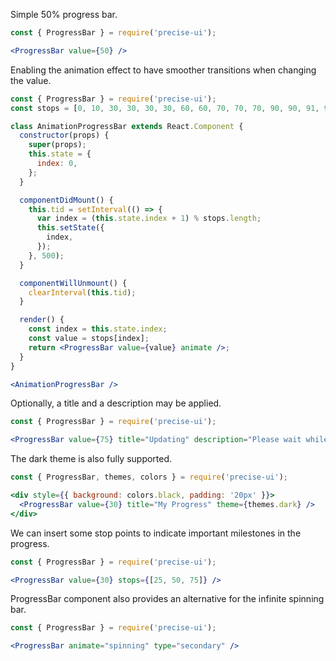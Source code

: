 Simple 50% progress bar.

```jsx
const { ProgressBar } = require('precise-ui');

<ProgressBar value={50} />
```

Enabling the animation effect to have smoother transitions when changing the value.

```jsx
const { ProgressBar } = require('precise-ui');
const stops = [0, 10, 30, 30, 30, 30, 60, 60, 70, 70, 70, 90, 90, 91, 95, 99, 100];

class AnimationProgressBar extends React.Component {
  constructor(props) {
    super(props);
    this.state = {
      index: 0,
    };
  }

  componentDidMount() {
    this.tid = setInterval(() => {
      var index = (this.state.index + 1) % stops.length;
      this.setState({
        index,
      });
    }, 500);
  }

  componentWillUnmount() {
    clearInterval(this.tid);
  }

  render() {
    const index = this.state.index;
    const value = stops[index];
    return <ProgressBar value={value} animate />;
  }
}

<AnimationProgressBar />
```

Optionally, a title and a description may be applied.

```jsx
const { ProgressBar } = require('precise-ui');

<ProgressBar value={75} title="Updating" description="Please wait while we prepare your system. It will be worth the wait!" />
```

The dark theme is also fully supported.

```jsx
const { ProgressBar, themes, colors } = require('precise-ui');

<div style={{ background: colors.black, padding: '20px' }}>
  <ProgressBar value={30} title="My Progress" theme={themes.dark} />
</div>
```

We can insert some stop points to indicate important milestones in the progress.

```jsx
const { ProgressBar } = require('precise-ui');

<ProgressBar value={30} stops={[25, 50, 75]} />
```

ProgressBar component also provides an alternative for the infinite spinning bar.

```jsx
const { ProgressBar } = require('precise-ui');

<ProgressBar animate="spinning" type="secondary" />
```
